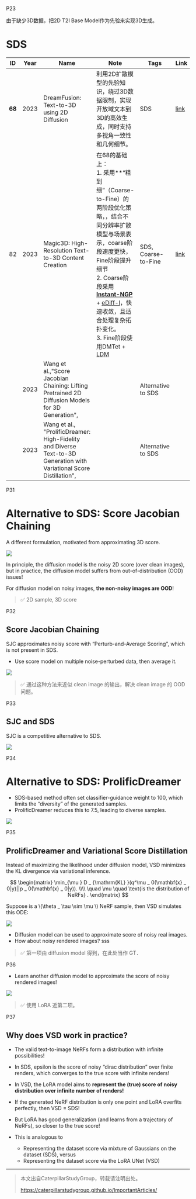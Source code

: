 P23   

由于缺少3D数据，把2D T2I Base Model作为先验来实现3D生成。

# SDS

|ID|Year|Name|Note|Tags|Link|
|---|---|---|---|---|---|
|**68**|2023|DreamFusion: Text-to-3D using 2D Diffusion|利用2D扩散模型的先验知识，绕过3D数据限制，实现开放域文本到3D的高效生成，同时支持多视角一致性和几何细节。|SDS|[link](https://caterpillarstudygroup.github.io/ReadPapers/68.html)|
|82|2023|Magic3D: High-Resolution Text-to-3D Content Creation|在68的基础上：<br>1. 采用**“粗到细”（Coarse-to-Fine）的两阶段优化策略，，结合不同分辨率扩散模型与场景表示，coarse阶段速度更快，Fine阶段提升细节 <br>2. Coarse阶段采用[**Instant-NGP**](https://caterpillarstudygroup.github.io/ReadPapers/83.md) + [eDiff-I](https://caterpillarstudygroup.github.io/ReadPapers//70.md)，快速收敛，且适合处理复杂拓扑变化。<br> 3. Fine阶段使用DMTet + [LDM](https://caterpillarstudygroup.github.io/ReadPapers/45.html)|SDS, Coarse-to-Fine|[link](https://caterpillarstudygroup.github.io/ReadPapers/82.html)|
||2023|Wang et al.,"Score Jacobian Chaining: Lifting Pretrained 2D Diffusion Models for 3D Generation",||  Alternative to SDS|
||2023|Wang et al., "ProlificDreamer: High-Fidelity and Diverse Text-to-3D Generation with Variational Score Distillation",||Alternative to SDS|

P31
# Alternative to SDS: Score Jacobian Chaining

A different formulation, motivated from approximating 3D score.   

![](../../assets/D3-31.png)  

In principle, the diffusion model is the noisy 2D score (over clean images),   
but in practice, the diffusion model suffers from out-of-distribution (OOD) issues!    

For diffusion model on noisy images, **the non-noisy images are OOD**!     

> &#x2705; 2D sample, 3D score    

P32   
## Score Jacobian Chaining   

SJC approximates noisy score with “Perturb-and-Average Scoring”, which is not present in SDS.   
 - Use score model on multiple noise-perturbed data, then average it.    

![](../../assets/D3-32.png)   

> &#x2705; 通过这种方法来近似 clean image 的输出，解决 clean image 的 OOD 问题。    


P33    
## SJC and SDS

SJC is a competitive alternative to SDS.   

![](../../assets/D3-33.png) 


P34   
# Alternative to SDS: ProlificDreamer   

 - SDS-based method often set classifier-guidance weight to 100, which limits the “diversity” of the generated samples.   
 - ProlificDreamer reduces this to 7.5, leading to diverse samples.    

![](../../assets/D3-34.png) 

P35   
## ProlificDreamer and Variational Score Distillation  

Instead of maximizing the likelihood under diffusion model, VSD minimizes the KL divergence via variational inference.    

$$
\begin{matrix}
\min_{\mu } D _ {\mathrm{KL} }(q^\mu _ 0(\mathbf{x} _ 0|y)||p _ 0(\mathbf{x} _ 0|y)). \\\\
\quad \mu \quad \text{is the distribution of NeRFs} .
\end{matrix}
$$

Suppose is a \\(\theta _ \tau \sim \mu \\) NeRF sample, then VSD simulates this ODE:    

![](../../assets/D3-35.png) 

 - Diffusion model can be used to approximate score of noisy real images.   
 - How about noisy rendered images?   sss

> &#x2705; 第一项由 diffusion model 得到，在此处当作 GT．   

P36   

 - Learn another diffusion model to approximate the score of noisy rendered images!

![](../../assets/D3-36.png)   

> &#x2705; 使用 LoRA 近第二项。    

P37   
## Why does VSD work in practice?    

 - The valid text-to-image NeRFs form a distribution with infinite possibilities!    
 - In SDS, epsilon is the score of noisy “dirac distribution” over finite renders, which converges to the true score with infinite renders!    
 - In VSD, the LoRA model aims to **represent the (true) score of noisy distribution over infinite number of renders!**   
 - If the generated NeRF distribution is only one point and LoRA overfits perfectly, then VSD = SDS!    
 - But LoRA has good generalization (and learns from a trajectory of NeRFs), so closer to the true score!    

 - This is analogous to    
    - Representing the dataset score via mixture of Gaussians on the dataset (SDS), versus     
    - Representing the dataset score via the LoRA UNet (VSD)    


---------------------------------------
> 本文出自CaterpillarStudyGroup，转载请注明出处。
>
> https://caterpillarstudygroup.github.io/ImportantArticles/